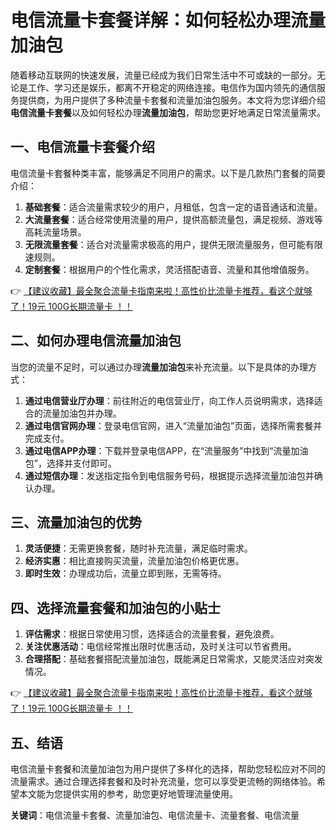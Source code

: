 # 电信流量卡套餐详解：如何轻松办理流量加油包

随着移动互联网的快速发展，流量已经成为我们日常生活中不可或缺的一部分。无论是工作、学习还是娱乐，都离不开稳定的网络连接。电信作为国内领先的通信服务提供商，为用户提供了多种流量卡套餐和流量加油包服务。本文将为您详细介绍**电信流量卡套餐**以及如何轻松办理**流量加油包**，帮助您更好地满足日常流量需求。

## 一、电信流量卡套餐介绍

电信流量卡套餐种类丰富，能够满足不同用户的需求。以下是几款热门套餐的简要介绍：

1. **基础套餐**：适合流量需求较少的用户，月租低，包含一定的语音通话和流量。
2. **大流量套餐**：适合经常使用流量的用户，提供高额流量包，满足视频、游戏等高耗流量场景。
3. **无限流量套餐**：适合对流量需求极高的用户，提供无限流量服务，但可能有限速规则。
4. **定制套餐**：根据用户的个性化需求，灵活搭配语音、流量和其他增值服务。

👉 [【建议收藏】最全聚合流量卡指南来啦！高性价比流量卡推荐，看这个就够了！19元 100G长期流量卡 ！！](https://bit.ly/Liuliangka)

## 二、如何办理电信流量加油包

当您的流量不足时，可以通过办理**流量加油包**来补充流量。以下是具体的办理方式：

1. **通过电信营业厅办理**：前往附近的电信营业厅，向工作人员说明需求，选择适合的流量加油包并办理。
2. **通过电信官网办理**：登录电信官网，进入“流量加油包”页面，选择所需套餐并完成支付。
3. **通过电信APP办理**：下载并登录电信APP，在“流量服务”中找到“流量加油包”，选择并支付即可。
4. **通过短信办理**：发送指定指令到电信服务号码，根据提示选择流量加油包并确认办理。

## 三、流量加油包的优势

1. **灵活便捷**：无需更换套餐，随时补充流量，满足临时需求。
2. **经济实惠**：相比直接购买流量，流量加油包价格更优惠。
3. **即时生效**：办理成功后，流量立即到账，无需等待。

## 四、选择流量套餐和加油包的小贴士

1. **评估需求**：根据日常使用习惯，选择适合的流量套餐，避免浪费。
2. **关注优惠活动**：电信经常推出限时优惠活动，及时关注可以节省费用。
3. **合理搭配**：基础套餐搭配流量加油包，既能满足日常需求，又能灵活应对突发情况。

👉 [【建议收藏】最全聚合流量卡指南来啦！高性价比流量卡推荐，看这个就够了！19元 100G长期流量卡 ！！](https://bit.ly/Liuliangka)

## 五、结语

电信流量卡套餐和流量加油包为用户提供了多样化的选择，帮助您轻松应对不同的流量需求。通过合理选择套餐和及时补充流量，您可以享受更流畅的网络体验。希望本文能为您提供实用的参考，助您更好地管理流量使用。

**关键词**：电信流量卡套餐、流量加油包、电信流量卡、流量套餐、电信流量